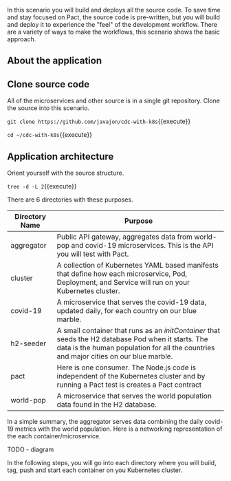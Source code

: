 In this scenario you will build and deploys all the source code. To save time and stay focused on Pact, the source code is pre-written, but you will build and deploy it to experience the "feel" of the development workflow. There are a variety of ways to make the workflows, this scenario shows the basic approach.

## About the application

## Clone source code

All of the microservices and other source is in a single git repository. Clone the source into this scenario.

`git clone https://github.com/javajon/cdc-with-k8s`{{execute}}

`cd ~/cdc-with-k8s`{{execute}}

## Application architecture

Orient yourself with the source structure.

`tree -d -L 2`{{execute}}

There are 6 directories with these purposes.

| Directory Name  | Purpose                                                |
|-----------------|--------------------------------------------------------|
| aggregator      | Public API gateway, aggregates data from world-pop and covid-19 microservices. This is the API you will test with Pact. |
| cluster         | A collection of Kubernetes YAML based manifests that define how each microservice, Pod, Deployment, and Service will run on your Kubernetes cluster. |
| covid-19        | A microservice that serves the covid-19 data, updated daily, for each country on our blue marble. |
| h2-seeder       | A small container that runs as an _initContainer_ that seeds the H2 database Pod when it starts. The data is the human population for all the countries and major cities on our blue marble. |
| pact            | Here is one consumer. The Node.js code is independent of the Kubernetes cluster and by running a Pact test is creates a Pact contract |
| world-pop       | A microservice that serves the world population data found in the H2 database. |

In a simple summary, the aggregator serves data combining the daily covid-19 metrics with the world population. Here is a networking representation of the each container/microservice.

TODO - diagram

In the following steps, you will go into each directory where you will build, tag, push and start each container on you Kubernetes cluster.